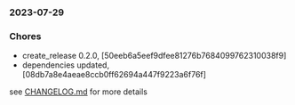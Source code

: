 ### 2023-07-29

### Chores
+ create_release 0.2.0, [50eeb6a5eef9dfee81276b7684099762310038f9]
+ dependencies updated, [08db7a8e4aeae8ccb0ff62694a447f9223a6f76f]

see <a href='https://github.com/mrjackwills/mrjackwills_vue/blob/main/CHANGELOG.md'>CHANGELOG.md</a> for more details
